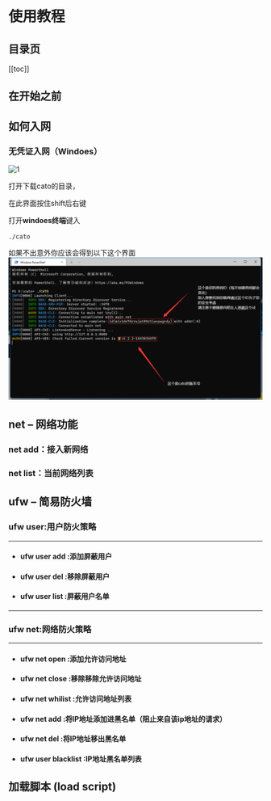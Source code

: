 # 使用教程
## 目录页
[[toc]]

## 在开始之前

## 如何入网
### 无凭证入网（**Windoes**）

![1](./pngc/wupzrw.gif)

打开下载cato的目录，

在此界面按住shift后右键

打开**windoes终端**键入
```
./cato
```
如果不出意外你应该会得到以下这个界面
![wpzljxg](./pngc/wpzljxg.png)


## net – 网络功能




### net add：接入新网络





### net list：当前网络列表




## **ufw – 简易防火墙**





### ufw user:用户防火策略
---

- #### ufw user add :添加屏蔽用户

- #### ufw user del :移除屏蔽用户

- #### ufw user list :屏蔽用户名单
---

### ufw net:网络防火策略
 ---
- ####  ufw net open :添加允许访问地址

- #### ufw net close :移除移除允许访问地址

- #### ufw net whilist :允许访问地址列表

- #### ufw net add :将IP地址添加进黑名单（阻止来自该ip地址的请求）

- #### ufw net del :将IP地址移出黑名单

- #### ufw user blacklist :IP地址黑名单列表

## 加载脚本 (load script)
